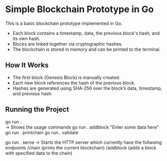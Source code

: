 # Simple Blockchain Prototype in Go

This is a basic blockchain prototype implemented in Go.  

- Each block contains a timestamp, data, the previous block's hash, and its own hash.
- Blocks are linked together via cryptographic hashes.
- The blockchain is stored in memory and can be printed to the terminal.

## How It Works

- The first block (Genesis Block) is manually created.
- Each new block references the hash of the previous block.
- Hashes are generated using SHA-256 over the block’s data, timestamp, and previous hash.

## Running the Project
go run .  
-> Shows the usage commands
    go run . addblock "Enter some data here"
    go run . printchain
    go run . validate

go run . serve
-> Starts the HTTP server which currently have the follwoing endpoints
    /chain (prints the current blockchain)
    /addblock (adds a block with specified data to the chain)

